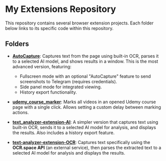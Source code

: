 # My Extensions Repository

This repository contains several browser extension projects. Each folder below links to its specific code within this repository.

## Folders

*   [**AutoCapture**](https://github.com/royalnavghan/extensions/tree/master/AutoCapture): Captures text from the page using built-in OCR, parses it to a selected AI model, and shows results in a window. This is the most advanced version, featuring:
    *   Fullscreen mode with an optional "AutoCapture" feature to send screenshots to Telegram (requires credentials).
    *   Side panel mode for integrated viewing.
    *   History export functionality.

*   [**udemy\_course\_marker**](https://github.com/royalnavghan/extensions/tree/master/udemy_course_marker): Marks all videos in an opened Udemy course page with a single click. Allows setting a custom delay between marking actions.

*   [**text\_analyzer-extension-AI**](https://github.com/royalnavghan/extensions/tree/master/text_analyzer-extension-AI): A simpler version that captures text using built-in OCR, sends it to a selected AI model for analysis, and displays the results. Also includes a history export feature.

*   [**text-analyzer-extension-OCR**](https://github.com/royalnavghan/extensions/tree/master/text-analyzer-extension-OCR): Captures text specifically using the **OCR.space API** (an external service), then parses the extracted text to a selected AI model for analysis and displays the results. 
